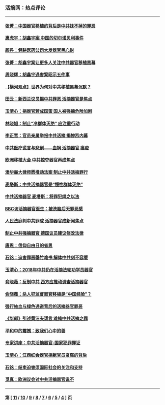 ### 活摘网：热点评论
---
#### [张菁：中国器官移植的背后是中共抹不掉的罪恶](../../pages/nf5879/n13974977.md?07220430) 
#### [惠虎宇：胡鑫宇案 中国的切尔诺贝利事件](../../pages/nf5879/n13942916.md?07220430) 
#### [颜丹：健耕医药公司大发器官黑心财](../../pages/nf5879/n13940134.md?07220430) 
#### [张菁：胡鑫宇案让更多人关注中共器官移植黑幕](../../pages/nf5879/n13929073.md?07220430) 
#### [周晓辉：胡鑫宇遇害案昭示五件事](../../pages/nf5879/n13921870.md?07220430) 
#### [【横河观点】世界为何对中共移植黑幕沉默？](../../pages/nf5879/n13244249.md?07220430) 
#### [田云：新西兰议员揭中共罪恶 活摘器官是焦点](../../pages/nf5879/n13070629.md?07220430) 
#### [玉清心：捐器官若成国策 国人被强摘危险加剧](../../pages/nf5879/n12802713.md?07220430) 
#### [林晓旭：制止“冷群体灭绝” 应注重行动](../../pages/nf5879/n12779736.md?07220430) 
#### [李正宽：官员亲属举报中共活摘 揭惨烈内幕](../../pages/nf5879/n12684490.md?07220430) 
#### [中共医疗谎言与悲剧——血祸 活摘器官 瘟疫](../../pages/nf5879/n12372103.md?07220430) 
#### [欧洲移植大会 中共掠夺器官再成焦点](../../pages/nf5879/n11538883.md?07220430) 
#### [澳华裔大律师愿推动法案 制止中共活摘罪行](../../pages/nf5879/n11377039.md?07220430) 
#### [麦塔斯：中共活摘器官是“慢性群体灭绝”](../../pages/nf5879/n11350529.md?07220430) 
#### [中共活摘器官 麦塔斯：将罪犯绳之以法](../../pages/nf5879/n11347973.md?07220430) 
#### [BBC访活摘器官医生：被洗脑后无罪恶感](../../pages/nf5879/n11335935.md?07220430) 
#### [人民法庭判中共罪成 活摘器官成新闻焦点](../../pages/nf5879/n11331578.md?07220430) 
#### [制止中共强摘器官 德国议员建议修改法律](../../pages/nf5879/n11249451.md?07220430) 
#### [唐恩：信仰自由日的省思](../../pages/nf5879/n11003525.md?07220430) 
#### [石铭：迫害罪恶罄竹难书  解体中共刻不容缓](../../pages/nf5879/n10942855.md?07220430) 
#### [玉清心：2018年中共仍在活摘法轮功学员器官](../../pages/nf5879/n10914646.md?07220430) 
#### [俞晓薇：反制中共 西方应推动调查活摘器官](../../pages/nf5879/n10794671.md?07220430) 
#### [俞晓薇：杀人犯监督器官移植是“中国经验”？](../../pages/nf5879/n10466427.md?07220430) 
#### [强行抽血与绿色通道背后的活摘器官罪恶](../../pages/nf5879/n10004708.md?07220430) 
#### [《华邮》引述黄洁夫谎言 难掩中共活摘之罪](../../pages/nf5879/n9642309.md?07220430) 
#### [平和中的震撼：致我们心中的善](../../pages/nf5879/n9021123.md?07220430) 
#### [专家讲座：中共活摘器官-国家犯罪罪证](../../pages/nf5879/n8828153.md?07220430) 
#### [玉清心：江西红会器官捐献官员贪腐的背后](../../pages/nf5879/n8522122.md?07220430) 
#### [石铭：结束迫害须国际社会的关注和支持](../../pages/nf5879/n8443497.md?07220430) 
#### [觅真：欧洲议会对中共活摘器官说不](../../pages/nf5879/n8337486.md?07220430) 

---
#### 第 [ [11](./11.md?07220430) / [10](./10.md?07220430) / [9](./9.md?07220430) / [8](./8.md?07220430) / [7](./7.md?07220430) / [6](./6.md?07220430) / [5](./5.md?07220430) / [4](./4.md?07220430) ] 页
